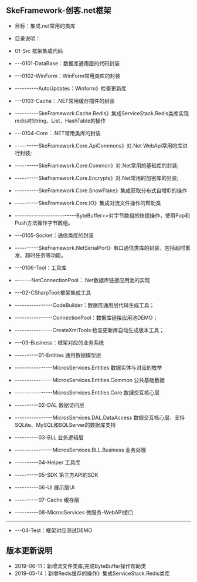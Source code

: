 ##  SkeFramework-创客.net框架

 - 目标：集成.net常用的类库

 - 目录说明：

 - 01-Src 框架集成代码
 - ---0101-DataBase：数据库通用层的代码封装
 - ---0102-WinForm：WinForm常用类库的封装
 - ----------AutoUpdates：Winform》检查更新库
 - ---0103-Cache：.NET常用缓存插件的封装
 - ----------SkeFramework.Cache.Redis》集成ServiceStack.Redis类库实现redis对String、List、HashTable的操作
 - ---0104-Core：.NET常用类库的封装
 - ----------SkeFramework.Core.ApiCommons》对.Net WebApi常用的库进行封装;
 - ----------SkeFramework.Core.Common》对.Net常用的基础库的封装;
 - ----------SkeFramework.Core.Encrypts》对.Net常用的加密库的封装;
 - ----------SkeFramework.Core.SnowFlake》集成获取分布式自增ID的操作
 - ----------SkeFramework.Core.IO》集成对流文件操作的帮助类
 - --------------------------ByteBuffer>>对字节数组的快捷操作，使用Pop和Push方法操作字节数组。
 - ---0105-Socket：通信类库的封装
 - ----------SkeFramework.NetSerialPort》串口通信类库的封装，包括超时重发、超时任务等功能。
 - ---0106-Tool：工具库
 - -------NetConnectionPool：.Net数据库链接应用池的实现
 - ---02-CSharpTool:框架集成工具
 - ----------------CodeBuilder：数据库通用层代码生成工具；
 - ----------------ConnectionPool：数据库链接应用池DEMO；
 - ----------------CreateXmlTools:检查更新库自动生成版本工具；
 - ---03-Business：框架对应的业务系统
 - ----------01-Entities         通用数据模型层
 - ----------------MicrosServices.Entities          数据实体与对应的枚举
 - ----------------MicrosServices.Entities.Common   公共基础数据
 - ----------------MicrosServices.Entities.Core     数据交互核心层
 - ----------02-DAL              数据访问层 
 - ----------------MicrosServices.DAL.DataAccess    数据交互核心层，支持SQLite、MySQL和SQLServer的数据库支持
 - ----------03-BLL              业务逻辑层
 - ----------------MicrosServices.BLL.Business      业务处理
 - ----------04-Helper           工具库
 - ----------05-SDK              第三方API的SDK
 - ----------06-UI               展示层UI
 - ----------07-Cache            缓存层
 - ----------08-MicrosServices   微服务-WebAPI接口
 - ----------
 - ---04-Test：框架对应测试DEMO
##  版本更新说明
- 2019-06-11：新增流文件类库,完成ByteBuffer操作帮助类
- 2019-05-14：新增Redis缓存的操作》集成ServiceStack.Redis类库
